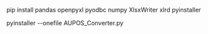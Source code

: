 pip install pandas openpyxl pyodbc numpy XlsxWriter xlrd pyinstaller

pyinstaller --onefile AUPOS_Converter.py
